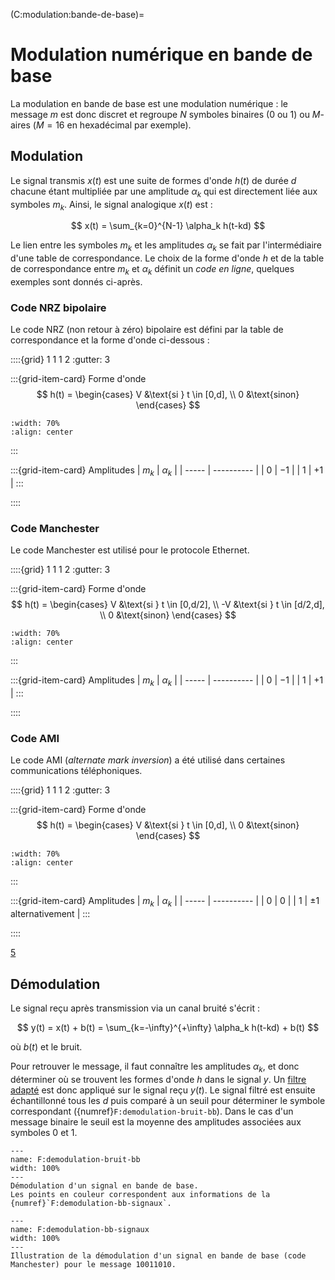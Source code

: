 (C:modulation:bande-de-base)=
# Modulation numérique en bande de base


La modulation en bande de base est une modulation numérique :
le message $m$ est donc discret et regroupe $N$ symboles binaires (0 ou 1)
ou $M$-aires ($M=16$ en hexadécimal par exemple).

## Modulation

Le signal transmis $x(t)$ est une suite de formes d'onde $h(t)$ de durée $d$
chacune étant multipliée par une amplitude $\alpha_k$ qui est directement liée aux symboles $m_k$.
Ainsi, le signal analogique $x(t)$ est :

$$
x(t) = \sum_{k=0}^{N-1} \alpha_k h(t-kd)
$$

Le lien entre les symboles $m_k$ et les amplitudes $\alpha_k$ se fait par l'intermédiaire d'une table de correspondance.
Le choix de la forme d'onde $h$ et de la table de correspondance entre $m_k$ et $\alpha_k$
définit un _code en ligne_, quelques exemples sont donnés ci-après.



### Code NRZ bipolaire

Le code NRZ (non retour à zéro) bipolaire est défini par la table de correspondance et la forme d'onde ci-dessous :


::::{grid} 1 1 1 2
:gutter: 3

:::{grid-item-card} Forme d'onde
$$
h(t) =
\begin{cases}
  V &\text{si } t \in [0,d], \\
  0 &\text{sinon}
\end{cases}
$$

```{image} code-nrz.svg
:width: 70%
:align: center
```
:::

:::{grid-item-card} Amplitudes
| $m_k$ | $\alpha_k$ |
| ----- | ---------- |
| $0$   | $-1$       |
| $1$   | $+1$       |
:::

::::


### Code Manchester

Le code Manchester est utilisé pour le protocole Ethernet.

::::{grid} 1 1 1 2
:gutter: 3

:::{grid-item-card} Forme d'onde
$$
h(t) =
\begin{cases}
  V  &\text{si } t \in [0,d/2], \\
  -V &\text{si } t \in [d/2,d], \\
  0  &\text{sinon}
\end{cases}
$$

```{image} code-manchester.svg
:width: 70%
:align: center
```
:::

:::{grid-item-card} Amplitudes
| $m_k$ | $\alpha_k$ |
| ----- | ---------- |
| $0$   | $-1$       |
| $1$   | $+1$       |
:::

::::


### Code AMI

Le code AMI (_alternate mark inversion_) a été utilisé dans certaines communications téléphoniques.

::::{grid} 1 1 1 2
:gutter: 3

:::{grid-item-card} Forme d'onde
$$
h(t) =
\begin{cases}
  V &\text{si } t \in [0,d], \\
  0 &\text{sinon}
\end{cases}
$$

```{image} code-ami.svg
:width: 70%
:align: center
```
:::

:::{grid-item-card} Amplitudes
| $m_k$ | $\alpha_k$ |
| ----- | ---------- |
| $0$   | $0$        |
| $1$   | $\pm1$ alternativement |
:::

::::

<a class="exercise btn btn-light" href="td.html#exercice-5" role="button">5</a>


## Démodulation

Le signal reçu après transmission via un canal bruité s'écrit :

$$
y(t) = x(t) + b(t) = \sum_{k=-\infty}^{+\infty} \alpha_k h(t-kd) + b(t)
$$

où $b(t)$ et le bruit.

Pour retrouver le message, il faut connaître les amplitudes $\alpha_k$,
et donc déterminer où se trouvent les formes d'onde $h$ dans le signal $y$.
Un [filtre adapté](C:ssp:filtre-adapte) est donc appliqué sur le signal reçu $y(t)$.
Le signal filtré est ensuite échantillonné tous les $d$
puis comparé à un seuil pour déterminer le symbole correspondant ({numref}`F:demodulation-bruit-bb`).
Dans le cas d'un message binaire le seuil est la moyenne des amplitudes associées aux symboles 0 et 1.

```{figure} demodulation-bruit-bb.svg
---
name: F:demodulation-bruit-bb
width: 100%
---
Démodulation d'un signal en bande de base.
Les points en couleur correspondent aux informations de la {numref}`F:demodulation-bb-signaux`.
```

```{figure} demodulation-bb-signaux.svg
---
name: F:demodulation-bb-signaux
width: 100%
---
Illustration de la démodulation d'un signal en bande de base (code Manchester) pour le message 10011010.
```
